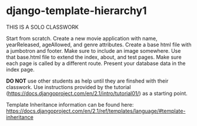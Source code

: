 # django-template-hierarchy1

THIS IS A SOLO CLASSWORK

Start from scratch. Create a new movie application with name, yearReleased, ageAllowed, and genre attributes.
Create a base html file with a jumbotron and footer. Make sure to include an image somewhere. Use that base.html file to extend the index, about, and test pages. Make sure each page is called by a different route. Present your database data in the index page.

<strong>DO NOT</strong> use other students as help until they are finshed with their classwork. Use instructions provided by the tutorial (https://docs.djangoproject.com/en/2.1/intro/tutorial01/) as a starting point.

Template Inheritance information can be found here:
https://docs.djangoproject.com/en/2.1/ref/templates/language/#template-inheritance
